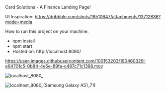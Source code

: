 Card Solutions - A Finance Landing Page!

UI Inspiration: https://dribbble.com/shots/18510647/attachments/13712836?mode=media

How to run this project on your machine.

- npm install
- npm start
- Hosted on: http://localhost:8080/

https://user-images.githubusercontent.com/100153203/190460329-e64701c5-0b84-4e5e-89fa-c487c71c1388.mov

![localhost_8080_](https://user-images.githubusercontent.com/100153203/189536351-499c97fc-fc2a-4ba5-a78f-b4601644a456.png)

![localhost_8080_(Samsung Galaxy A51_71)](https://user-images.githubusercontent.com/100153203/190421192-3df0f069-2624-47fc-92c4-af77bb86bd62.png)
